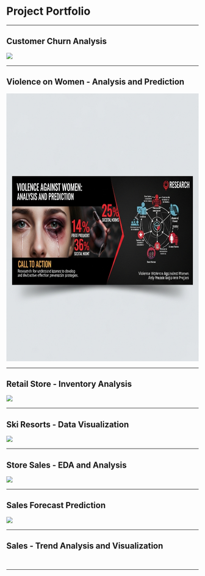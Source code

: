 # Project Portfolio

---

## Customer Churn Analysis

<a href = "https://github.com/Abhijith-Upadhya/abhijith-upadhya.github.io/tree/main/Customer%20Churn" target = "_blank"><img src="https://www.voxco.com/wp-content/uploads/2021/09/Everything-you-need-to-know-about-Customer-Churn2.jpg"/></a>

---

## Violence on Women - Analysis and Prediction

<a href = "https://github.com/Abhijith-Upadhya/abhijith-upadhya.github.io/tree/main/Violence%20on%20Women" target = "_blank"><img src="./images/Violence on women.png" alt="Violence on Women" width="1280" height="700"/></a>

---

## Retail Store - Inventory Analysis

<a href = "https://github.com/Abhijith-Upadhya/abhijith-upadhya.github.io/tree/main/Retail%20Store" target = "_blank"><img src="https://bizom.com/wp-content/uploads/2023/04/Unlocking-the-Benefits-of-Inventory-Management-Software-blog-banner-image.jpg"/></a>

---

## Ski Resorts - Data Visualization

<a href = "https://github.com/Abhijith-Upadhya/abhijith-upadhya.github.io/tree/main/Ski_resort" target = "_blank"><img src="https://www.skisolutions.com/app/uploads/2023/05/ski-resorts.jpg"/></a>

---

## Store Sales - EDA and Analysis

<a href = "https://github.com/Abhijith-Upadhya/abhijith-upadhya.github.io/tree/main/Store%20Sales" target = "_blank"><img src="https://www.yourretailcoach.in/wp-content/uploads/2020/07/How-to-increase-retail-sales@2x-1080x675.png"/></a>

---

## Sales Forecast Prediction

<a href = "https://github.com/Abhijith-Upadhya/abhijith-upadhya.github.io/tree/main/Sales%20Prediction" target = "_blank"><img src="http://hptpedia.hyper-trade.com/content/images/2023/08/Sales-forecast.jpg"/></a>

---

## Sales - Trend Analysis and Visualization

<a href = "https://github.com/Abhijith-Upadhya/abhijith-upadhya.github.io/tree/main/Sales%20Trend"  target = "_blank"><img loading="lazy" alt="" src="https://a.storyblok.com/f/64010/1200x630/2dc4d294cf/retaildataanalytics4.png"></a>

---
